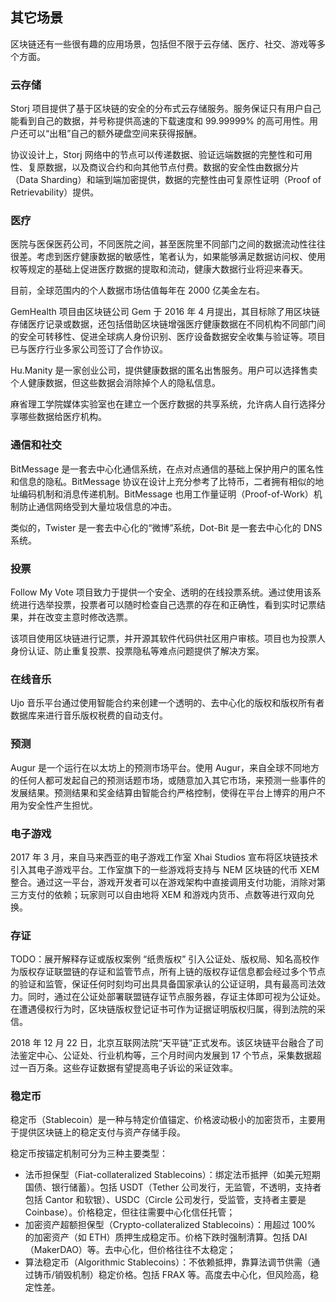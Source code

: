 ## 其它场景

区块链还有一些很有趣的应用场景，包括但不限于云存储、医疗、社交、游戏等多个方面。

### 云存储

Storj 项目提供了基于区块链的安全的分布式云存储服务。服务保证只有用户自己能看到自己的数据，并号称提供高速的下载速度和 99.99999% 的高可用性。用户还可以“出租”自己的额外硬盘空间来获得报酬。

协议设计上，Storj 网络中的节点可以传递数据、验证远端数据的完整性和可用性、复原数据，以及商议合约和向其他节点付费。数据的安全性由数据分片（Data Sharding）和端到端加密提供，数据的完整性由可复原性证明（Proof of Retrievability）提供。

### 医疗

医院与医保医药公司，不同医院之间，甚至医院里不同部门之间的数据流动性往往很差。考虑到医疗健康数据的敏感性，笔者认为，如果能够满足数据访问权、使用权等规定的基础上促进医疗数据的提取和流动，健康大数据行业将迎来春天。

目前，全球范围内的个人数据市场估值每年在 2000 亿美金左右。

GemHealth 项目由区块链公司 Gem 于 2016 年 4 月提出，其目标除了用区块链存储医疗记录或数据，还包括借助区块链增强医疗健康数据在不同机构不同部门间的安全可转移性、促进全球病人身份识别、医疗设备数据安全收集与验证等。项目已与医疗行业多家公司签订了合作协议。

Hu.Manity 是一家创业公司，提供健康数据的匿名出售服务。用户可以选择售卖个人健康数据，但这些数据会消除掉个人的隐私信息。

麻省理工学院媒体实验室也在建立一个医疗数据的共享系统，允许病人自行选择分享哪些数据给医疗机构。

### 通信和社交

BitMessage 是一套去中心化通信系统，在点对点通信的基础上保护用户的匿名性和信息的隐私。BitMessage 协议在设计上充分参考了比特币，二者拥有相似的地址编码机制和消息传递机制。BitMessage 也用工作量证明（Proof-of-Work）机制防止通信网络受到大量垃圾信息的冲击。

类似的，Twister 是一套去中心化的“微博”系统，Dot-Bit 是一套去中心化的 DNS 系统。

### 投票

Follow My Vote 项目致力于提供一个安全、透明的在线投票系统。通过使用该系统进行选举投票，投票者可以随时检查自己选票的存在和正确性，看到实时记票结果，并在改变主意时修改选票。

该项目使用区块链进行记票，并开源其软件代码供社区用户审核。项目也为投票人身份认证、防止重复投票、投票隐私等难点问题提供了解决方案。

### 在线音乐

Ujo 音乐平台通过使用智能合约来创建一个透明的、去中心化的版权和版权所有者数据库来进行音乐版权税费的自动支付。

### 预测

Augur 是一个运行在以太坊上的预测市场平台。使用 Augur，来自全球不同地方的任何人都可发起自己的预测话题市场，或随意加入其它市场，来预测一些事件的发展结果。预测结果和奖金结算由智能合约严格控制，使得在平台上博弈的用户不用为安全性产生担忧。

### 电子游戏

2017 年 3 月，来自马来西亚的电子游戏工作室 Xhai Studios 宣布将区块链技术引入其电子游戏平台。工作室旗下的一些游戏将支持与 NEM 区块链的代币 XEM 整合。通过这一平台，游戏开发者可以在游戏架构中直接调用支付功能，消除对第三方支付的依赖；玩家则可以自由地将 XEM 和游戏内货币、点数等进行双向兑换。

### 存证
TODO：展开解释存证或版权案例
“纸贵版权” 引入公证处、版权局、知名高校作为版权存证联盟链的存证和监管节点，所有上链的版权存证信息都会经过多个节点的验证和监管，保证任何时刻均可出具具备国家承认的公证证明，具有最高司法效力。同时，通过在公证处部署联盟链存证节点服务器，存证主体即可视为公证处。在遭遇侵权行为时，区块链版权登记证书可作为证据证明版权归属，得到法院的采信。

2018 年 12 月 22 日，北京互联网法院“天平链”正式发布。该区块链平台融合了司法鉴定中心、公证处、行业机构等，三个月时间内发展到 17 个节点，采集数据超过一百万条。这些存证数据有望提高电子诉讼的采证效率。

### 稳定币

稳定币（Stablecoin）是一种与特定价值锚定、价格波动极小的加密货币，主要用于提供区块链上的稳定支付与资产存储手段。

稳定币按锚定机制可分为三种主要类型：

* 法币担保型（Fiat-collateralized Stablecoins）：绑定法币抵押（如美元短期国债、银行储蓄）。包括 USDT（Tether 公司发行，无监管，不透明，支持者包括 Cantor 和软银）、USDC（Circle 公司发行，受监管，支持者主要是 Coinbase）。价格稳定，但往往需要中心化信任托管；
* 加密资产超额担保型（Crypto-collateralized Stablecoins）：用超过 100% 的加密资产（如 ETH）质押生成稳定币。价格下跌时强制清算。包括 DAI（MakerDAO）等。去中心化，但价格往往不太稳定；
* 算法稳定币（Algorithmic Stablecoins）：不依赖抵押，靠算法调节供需（通过铸币/销毁机制）稳定价格。包括 FRAX 等。高度去中心化，但风险高，稳定性差。


